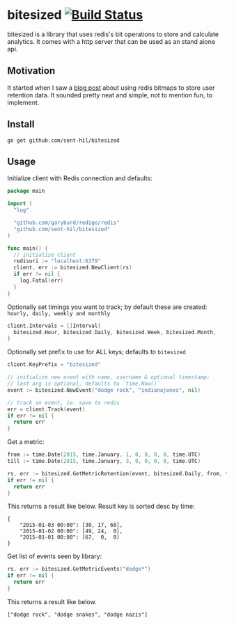 # bitesized [![Build Status](https://travis-ci.org/sent-hil/bitesized.svg?branch=master)](https://travis-ci.org/sent-hil/bitesized)

bitesized is a library that uses redis's bit operations to store and calculate analytics. It comes with a http server that can be used as an stand alone api.

## Motivation

It started when I saw a [blog post](http://blog.getspool.com/2011/11/29/fast-easy-realtime-metrics-using-redis-bitmaps/) about using redis bitmaps to store user retention data. It sounded pretty neat and simple, not to mention fun, to implement.

## Install

`go get github.com/sent-hil/bitesized`

## Usage

Initialize client with Redis connection and defaults:

```go
package main

import (
  "log"

  "github.com/garyburd/redigo/redis"
  "github.com/sent-hil/bitesized"
)

func main() {
  // initialize client
  redisuri := "localhost:6379"
  client, err := bitesized.NewClient(rs)
  if err != nil {
    log.Fatal(err)
  }
}
```

Optionally set timings you want to track; by default these are created:
`hourly, daily, weekly and monthly`

```go
client.Intervals = []Interval{
  bitesized.Hour, bitesized.Daily, bitesized.Week, bitesized.Month,
}
```

Optionally set prefix to use for ALL keys; defaults to `bitesized`

```go
client.KeyPrefix = "bitesized"
```

```go
// initialize new event with name, username & optional timestamp;
// last arg is optional, defaults to `time.Now()`
event := bitesized.NewEvent("dodge rock", "indianajones", nil)

// track an event, ie. save to redis
err = client.Track(event)
if err != nil {
  return err
}
```

Get a metric:

```go
from := time.Date(2015, time.January, 1, 0, 0, 0, 0, time.UTC)
till := time.Date(2015, time.January, 3, 0, 0, 0, 0, time.UTC)

rs, err := bitesized.GetMetricRetention(event, bitesized.Daily, from, till)
if err != nil {
  return err
}
```

This returns a result like below. Result key is sorted desc by time:

```
{
    "2015-01-03 00:00": [30, 17, 60],
    "2015-01-02 00:00": [49, 24,  0],
    "2015-01-01 00:00": [67,  0,  0]
}
```

Get list of events seen by library:

```go
rs, err := bitesized.GetMetricEvents("dodge*")
if err != nil {
  return err
}
```

This returns a result like below.

```
["dodge rock", "dodge snakes", "dodge nazis"]
```
